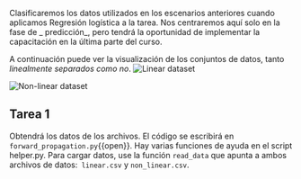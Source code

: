 Clasificaremos los datos utilizados en los escenarios anteriores cuando aplicamos Regresión logística a la tarea. Nos centraremos aquí solo en la fase de _ predicción_, pero tendrá la oportunidad de implementar la capacitación en la última parte del curso.

A continuación puede ver la visualización de los conjuntos de datos, tanto _linealmente separados como no_.
<img src="/basiafusinska/courses/deep-learning-with-tensorflow/forward-propagation/assets/linear.png" alt="Linear dataset">

<img src="/basiafusinska/courses/deep-learning-with-tensorflow/forward-propagation/assets/non_linear.png" alt="Non-linear dataset">

## Tarea 1

Obtendrá los datos de los archivos. El código se escribirá en `forward_propagation.py`{{open}}. Hay varias funciones de ayuda en el script helper.py. Para cargar datos, use la función `read_data` que apunta a ambos archivos de datos:` linear.csv` y `non_linear.csv`.